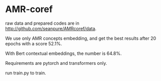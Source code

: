 # AMR-coref
raw data and prepared codes are in http://github.com/seanpure/AMRcoref/data.

We use only AMR concepts embedding, and get the best results after 20 epochs with a score 52.1%.

With Bert contextual embeddings, the number is 64.8%.

Requirements are pytorch and transformers only. 

run train.py to train.
 